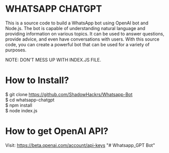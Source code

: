 # WHATSAPP CHATGPT
This is a source code to build a WhatsApp bot using OpenAI bot and Node.js. The bot is capable of understanding natural language and providing information on various topics. It can be used to answer questions, provide advice, and even have conversations with users. With this source code, you can create a powerful bot that can be used for a variety of purposes. <br>

NOTE: DON'T MESS UP WITH INDEX.JS FILE. <br>

# How to Install? 
$ git clone https://github.com/ShadowHackrs/Whatsapp-Bot <br>
$ cd whatsapp-chatgpt <br>
$ npm install <br>
$ node index.js <br>


# How to get OpenAI API?
Visit: https://beta.openai.com/account/api-keys
"# Whatsapp_GPT Bot" 
